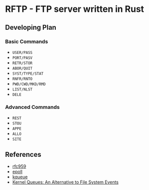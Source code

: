 # RFTP - FTP server written in Rust

## Developing Plan

### Basic Commands

* `USER/PASS`
* `PORT/PASV`
* `RETR/STOR`
* `ABOR/QUIT`
* `SYST/TYPE/STAT`
* `RNFR/RNTO`
* `PWD/CWD/MKD/RMD`
* `LIST/NLST`
* `DELE`

### Advanced Commands

* `REST`
* `STOU`
* `APPE`
* `ALLO`
* `SITE`

## References 

* [rfc959](https://www.ietf.org/rfc/rfc959.txt)
* [epoll](https://man7.org/linux/man-pages/man7/epoll.7.html)
* [kqueue](https://developer.apple.com/library/archive/documentation/System/Conceptual/ManPages_iPhoneOS/man2/kqueue.2.html)
* [Kernel Queues: An Alternative to File System Events](https://developer.apple.com/library/archive/documentation/System/Conceptual/ManPages_iPhoneOS/man2/kqueue.2.html)
